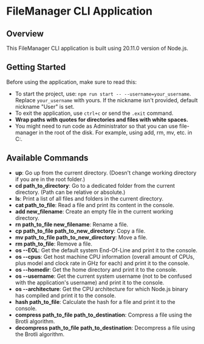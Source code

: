 # FileManager CLI Application

## Overview

This FileManager CLI application is built using 20.11.0 version of Node.js.

## Getting Started

Before using the application, make sure to read this:

- To start the project, use: `npm run start -- --username=your_username`. Replace `your_username` with yours. If the nickname isn't provided, default nickname "User" is set.
- To exit the application, use `ctrl+c` or send the `.exit` command.
- **Wrap paths with quotes for directories and files with white spaces.**
- You might need to run code as Administrator so that you can use file-manager in the root of the disk. For example, using add, rm, mv, etc. in C:\.

## Available Commands

- **up**: Go up from the current directory. (Doesn't change working directory if you are in the root folder.)
- **cd path_to_directory**: Go to a dedicated folder from the current directory. (Path can be relative or absolute.)
- **ls**: Print a list of all files and folders in the current directory.
- **cat path_to_file**: Read a file and print its content in the console.
- **add new_filename**: Create an empty file in the current working directory.
- **rn path_to_file new_filename**: Rename a file.
- **cp path_to_file path_to_new_directory**: Copy a file.
- **mv path_to_file path_to_new_directory**: Move a file.
- **rm path_to_file**: Remove a file.
- **os --EOL**: Get the default system End-Of-Line and print it to the console.
- **os --cpus**: Get host machine CPU information (overall amount of CPUs, plus model and clock rate in GHz for each) and print it to the console.
- **os --homedir**: Get the home directory and print it to the console.
- **os --username**: Get the current system username (not to be confused with the application's username) and print it to the console.
- **os --architecture**: Get the CPU architecture for which Node.js binary has compiled and print it to the console.
- **hash path_to_file**: Calculate the hash for a file and print it to the console.
- **compress path_to_file path_to_destination**: Compress a file using the Brotli algorithm.
- **decompress path_to_file path_to_destination**: Decompress a file using the Brotli algorithm.
